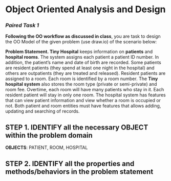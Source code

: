 # **Object Oriented Analysis and Design**
###  *Paired Task 1*
**Following the OO workflow as discussed in class**, you are task to design the OO Model of the given problem (use draw.io) of the scenario below:  

**Problem Statement. Tiny Hospital** keeps information on **patients** and **hospital rooms**. The system assigns each patient a patient ID number. In addition, the patient’s name and date of birth are recorded. Some patients are resident patients (they spend at least one night in the hospital) and others are outpatients (they are treated and released). Resident patients are assigned to a room. Each room is identified by a room number. The **Tiny hospital system** also stores the room type (private or semi-private) and room fee. Overtime, each room will have many patients who stay in it. Each resident patient will stay in only one room. The hospital system has features that can view patient information and view whether a room is occupied or not. Both patient and room entities must have features that allows adding, updating and searching of records.

## **STEP 1.** IDENTIFY all the necessary OBJECT within the problem domain  

**OBJECTS**: PATIENT, ROOM, HOSPITAL

## **STEP 2.** IDENTIFY all the properties and methods/behaviors in the problem statement


